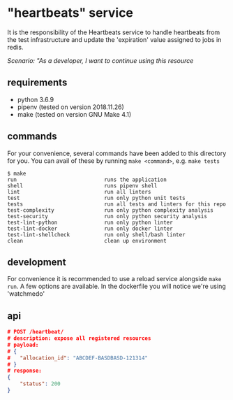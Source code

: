 # "heartbeats" service

It is the responsibility of the Heartbeats service to handle heartbeats from
the test infrastructure and update the 'expiration' value assigned to jobs in
redis.

*Scenario: "As a developer, I want to continue using this resource*

## requirements

 - python 3.6.9
 - pipenv (tested on version 2018.11.26)
 - make (tested on version GNU Make 4.1)

## commands

For your convenience, several commands have been added to this directory for you. You can avail of these by running `make <command>`, e.g. `make tests`

```shell
$ make
run                            runs the application
shell                          runs pipenv shell
lint                           run all linters
test                           run only python unit tests
tests                          run all tests and linters for this repo
test-complexity                run only python complexity analysis
test-security                  run only python security analysis
test-lint-python               run only python linter
test-lint-docker               run only docker linter
test-lint-shellcheck           run only shell/bash linter
clean                          clean up environment
```

development
-----------

For convenience it is recommended to use a reload service alongside `make run`. A few options are available. In the dockerfile you will notice we're using 'watchmedo'

## api

```json
# POST /heartbeat/
# description: expose all registered resources
# payload:
# {
#   "allocation_id": "ABCDEF-BASDBASD-121314"
# }
# response:
{
    "status": 200
}
```
